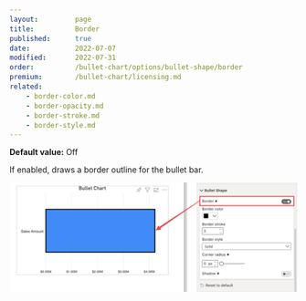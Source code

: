 ```yaml
---
layout:         page
title:          Border
published:      true
date:           2022-07-07
modified:   	2022-07-31
order:          /bullet-chart/options/bullet-shape/border
premium:        /bullet-chart/licensing.md
related:
    - border-color.md
    - border-opacity.md
    - border-stroke.md
    - border-style.md
---
```


**Default value:** Off

If enabled, draws a border outline for the bullet bar.

<img src="images/bullet-shape-border-on.png" width="700">